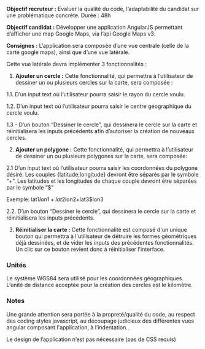 **Objectif recruteur :** Evaluer la qualité du code, l’adaptabilité du candidat sur une problématique concrète.
Durée : 48h

**Objectif candidat :** Développer une application AngularJS permettant d’afficher une map Google Maps, via l’api Google Maps v3.

**Consignes :** L’application sera composée d’une vue centrale (celle de la carte google maps), ainsi que d’une vue latérale.

Cette vue latérale devra implémenter 3 fonctionnalités :

1. **Ajouter un cercle :** Cette fonctionnalité, qui permettra à l’utilisateur de dessiner un ou plusieurs cercles sur la carte, sera composée : 

  1.1. D’un input text où l’utilisateur pourra saisir le rayon du cercle voulu.

  1.2. D’un input text où l’utilisateur pourra saisir le centre géographique du cercle voulu.

  1.3 - D’un bouton “Dessiner le cercle”, qui dessinera le cercle sur la carte et réinitialisera les inputs précédents afin d’autoriser
la création de nouveaux cercles.

2. **Ajouter un polygone :** Cette fonctionnalité, qui permettra à l’utilisateur de dessiner un ou plusieurs polygones sur la carte,
sera composée:

  2.1 D’un input text où l’utilisateur pourra saisir les coordonnées du polygone désiré. Les couples {latitude;longitude} devront être séparés par le symbole “+”. Les latitudes et les longitudes de chaque couple devront être séparées par le symbole “$"

  Exemple:
lat1$lon1+lat2$lon2+lat3$lon3

  2.2. D’un bouton “Dessiner le cercle”, qui dessinera le cercle sur la carte et réinitialisera les inputs précédents.


3. **Réinitialiser la carte :** Cette fonctionnalité est composé d'un unique bouton qui permettra à l'utilisateur de détruire les formes géométriques
déjà dessinées, et de vider les inputs des précédentes fonctionnalités. Un clic sur ce bouton revient donc à réinitialiser l'interface.


### Unités
Le système WGS84 sera utilisé pour les coordonnées géographiques.
L’unité de distance acceptée pour la création des cercles est le kilomètre.

### Notes
Une grande attention sera portée à la propreté/qualité du code, au respect des coding styles javascript,
au découpage judicieux des différentes vues angular composant l'application, à l’indentation..

Le design de l’application n’est pas nécessaire (pas de CSS requis)
